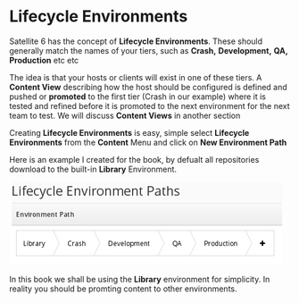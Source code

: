 # Lifecycle Environments

Satellite 6 has the concept of **Lifecycle Environments**. These should generally match the names of your tiers, such as **Crash,** **Development,** **QA,** **Production** etc etc

The idea is that your hosts or clients will exist in one of these tiers. A **Content View** describing how the host should be configured is defined and pushed or **promoted** to the first tier (Crash in our example) where it is tested and refined before it is promoted to the next environment for the next team to test. We will discuss **Content Views** in another section

Creating **Lifecycle Environments** is easy, simple select **Lifecycle Environments** from the **Content** Menu and click on **New Environment Path**

Here is an example I created for the book, by defualt all repositories download to the built-in **Library** Environment.

![Lifecycle Environments Example](../images/lifecycle-environmnets.png)

In this book we shall be using the **Library** environment for simplicity. In reality you should be promting content to other environments.

